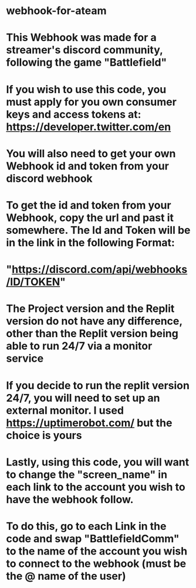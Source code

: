 # webhook-for-ateam

# This Webhook was made for a streamer's discord community, following the game "Battlefield"
#

# If you wish to use this code, you must apply for you own consumer keys and access tokens at: https://developer.twitter.com/en
# You will also need to get your own Webhook id and token from your discord webhook

# To get the id and token from your Webhook, copy the url and past it somewhere. The Id and Token will be in the link in the following Format:
# "https://discord.com/api/webhooks/ID/TOKEN"
#
# The Project version and the Replit version do not have any difference, other than the Replit version being able to run 24/7 via a monitor service
# If you decide to run the replit version 24/7, you will need to set up an external monitor. I used https://uptimerobot.com/ but the choice is yours


# Lastly, using this code, you will want to change the "screen_name" in each link to the account you wish to have the webhook follow.
# To do this, go to each Link in the code and swap "BattlefieldComm" to the name of the account you wish to connect to the webhook (must be the @ name of the user)
